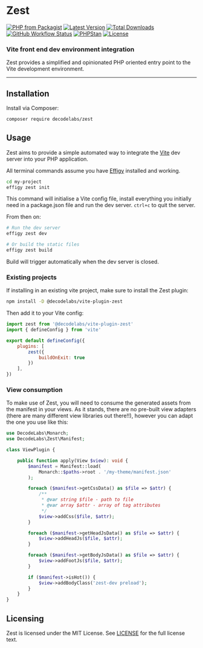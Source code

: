 # Zest

[![PHP from Packagist](https://img.shields.io/packagist/php-v/decodelabs/zest?style=flat)](https://packagist.org/packages/decodelabs/zest)
[![Latest Version](https://img.shields.io/packagist/v/decodelabs/zest.svg?style=flat)](https://packagist.org/packages/decodelabs/zest)
[![Total Downloads](https://img.shields.io/packagist/dt/decodelabs/zest.svg?style=flat)](https://packagist.org/packages/decodelabs/zest)
[![GitHub Workflow Status](https://img.shields.io/github/actions/workflow/status/decodelabs/zest/integrate.yml?branch=develop)](https://github.com/decodelabs/zest/actions/workflows/integrate.yml)
[![PHPStan](https://img.shields.io/badge/PHPStan-enabled-44CC11.svg?longCache=true&style=flat)](https://github.com/phpstan/phpstan)
[![License](https://img.shields.io/packagist/l/decodelabs/zest?style=flat)](https://packagist.org/packages/decodelabs/zest)

### Vite front end dev environment integration

Zest provides a simplified and opinionated PHP oriented entry point to the Vite development environment.

---

## Installation

Install via Composer:

```bash
composer require decodelabs/zest
```

## Usage

Zest aims to provide a simple automated way to integrate the [Vite](https://vitejs.dev/) dev server into your PHP application.

All terminal commands assume you have [Effigy](https://github.com/decodelabs/effigy) installed and working.

```bash
cd my-project
effigy zest init
```

This command will initialise a Vite config file, install everything you initially need in a package.json file and run the dev server. `ctrl+c` to quit the server.

From then on:

```bash
# Run the dev server
effigy zest dev

# Or build the static files
effigy zest build
```

Build will trigger automatically when the dev server is closed.


### Existing projects

If installing in an existing vite project, make sure to install the Zest plugin:

```bash
npm install -D @decodelabs/vite-plugin-zest
```

Then add it to your Vite config:

```javascript
import zest from '@decodelabs/vite-plugin-zest'
import { defineConfig } from 'vite'

export default defineConfig({
    plugins: [
        zest({
            buildOnExit: true
        })
    ],
})
```



### View consumption

To make use of Zest, you will need to consume the generated assets from the manifest in your views.
As it stands, there are no pre-built view adapters (there are many different view libraries out there!!), however you can adapt the one you use like this:

```php
use DecodeLabs\Monarch;
use DecodeLabs\Zest\Manifest;

class ViewPlugin {

    public function apply(View $view): void {
        $manifest = Manifest::load(
            Monarch::$paths->root . '/my-theme/manifest.json'
        );

        foreach ($manifest->getCssData() as $file => $attr) {
            /**
             * @var string $file - path to file
             * @var array $attr - array of tag attributes
             */
            $view->addCss($file, $attr);
        }

        foreach ($manifest->getHeadJsData() as $file => $attr) {
            $view->addHeadJs($file, $attr);
        }

        foreach ($manifest->getBodyJsData() as $file => $attr) {
            $view->addFootJs($file, $attr);
        }

        if ($manifest->isHot()) {
            $view->addBodyClass('zest-dev preload');
        }
    }
}
```



## Licensing

Zest is licensed under the MIT License. See [LICENSE](./LICENSE) for the full license text.

